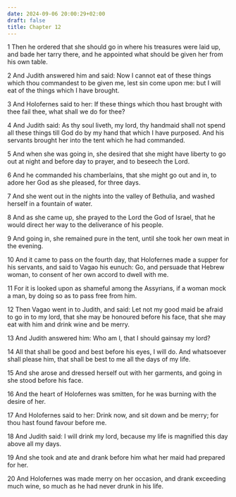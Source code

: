 ```yaml
---
date: 2024-09-06 20:00:29+02:00
draft: false
title: Chapter 12
---
```




1 Then he ordered that she should go in where his treasures were laid up, and bade her tarry there, and he appointed what should be given her from his own table.

2 And Judith answered him and said: Now I cannot eat of these things which thou commandest to be given me, lest sin come upon me: but I will eat of the things which I have brought.

3 And Holofernes said to her: If these things which thou hast brought with thee fail thee, what shall we do for thee?

4 And Judith said: As thy soul liveth, my lord, thy handmaid shall not spend all these things till God do by my hand that which I have purposed. And his servants brought her into the tent which he had commanded.

5 And when she was going in, she desired that she might have liberty to go out at night and before day to prayer, and to beseech the Lord.

6 And he commanded his chamberlains, that she might go out and in, to adore her God as she pleased, for three days.

7 And she went out in the nights into the valley of Bethulia, and washed herself in a fountain of water.

8 And as she came up, she prayed to the Lord the God of Israel, that he would direct her way to the deliverance of his people.

9 And going in, she remained pure in the tent, until she took her own meat in the evening.

10 And it came to pass on the fourth day, that Holofernes made a supper for his servants, and said to Vagao his eunuch: Go, and persuade that Hebrew woman, to consent of her own accord to dwell with me.

11 For it is looked upon as shameful among the Assyrians, if a woman mock a man, by doing so as to pass free from him.

12 Then Vagao went in to Judith, and said: Let not my good maid be afraid to go in to my lord, that she may be honoured before his face, that she may eat with him and drink wine and be merry.

13 And Judith answered him: Who am I, that I should gainsay my lord?

14 All that shall be good and best before his eyes, I will do. And whatsoever shall please him, that shall be best to me all the days of my life.

15 And she arose and dressed herself out with her garments, and going in she stood before his face.

16 And the heart of Holofernes was smitten, for he was burning with the desire of her.

17 And Holofernes said to her: Drink now, and sit down and be merry; for thou hast found favour before me.

18 And Judith said: I will drink my lord, because my life is magnified this day above all my days.

19 And she took and ate and drank before him what her maid had prepared for her.

20 And Holofernes was made merry on her occasion, and drank exceeding much wine, so much as he had never drunk in his life.

